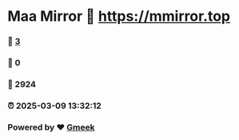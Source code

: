 # Maa Mirror :link: https://mmirror.top 
### :page_facing_up: [3](https://mmirror.top/tag.html) 
### :speech_balloon: 0 
### :hibiscus: 2924 
### :alarm_clock: 2025-03-09 13:32:12 
### Powered by :heart: [Gmeek](https://github.com/Meekdai/Gmeek)
